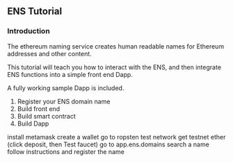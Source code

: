 ## ENS Tutorial

### Introduction

The ethereum naming service creates human readable names for Ethereum addresses and other content.


This tutorial will teach you how to interact with the ENS, and then integrate ENS functions into a simple front end Dapp.

A fully working sample Dapp is included.

1) Register your ENS domain name
2) Build front end
3) Build smart contract
4) Build Dapp


install metamask
create a wallet
go to ropsten test network
get testnet ether (click deposit, then Test faucet)
go to app.ens.domains
search a name
follow instructions and register the name
